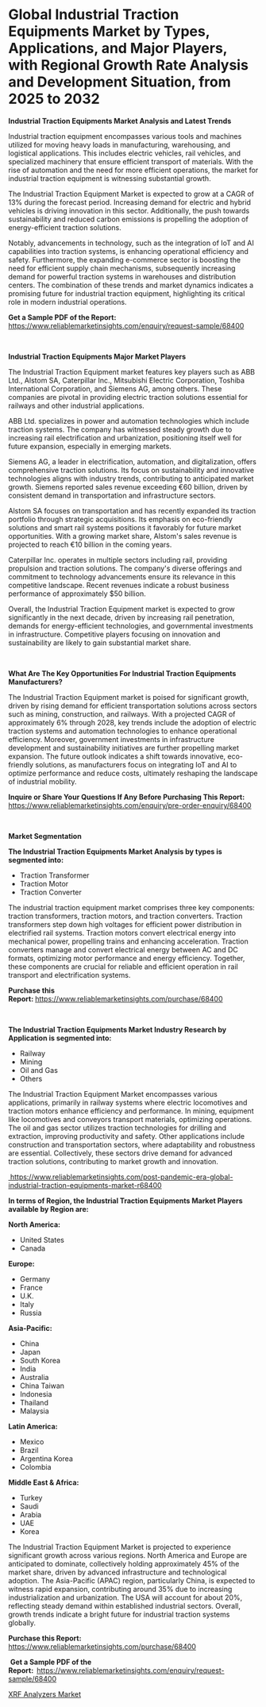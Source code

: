 <p><h1>Global Industrial Traction Equipments Market by Types, Applications, and Major Players, with Regional Growth Rate Analysis and Development Situation, from 2025 to 2032</h1></p><p><strong>Industrial Traction Equipments Market Analysis and Latest Trends</strong></p>
<p><p>Industrial traction equipment encompasses various tools and machines utilized for moving heavy loads in manufacturing, warehousing, and logistical applications. This includes electric vehicles, rail vehicles, and specialized machinery that ensure efficient transport of materials. With the rise of automation and the need for more efficient operations, the market for industrial traction equipment is witnessing substantial growth.</p><p>The Industrial Traction Equipment Market is expected to grow at a CAGR of 13% during the forecast period. Increasing demand for electric and hybrid vehicles is driving innovation in this sector. Additionally, the push towards sustainability and reduced carbon emissions is propelling the adoption of energy-efficient traction solutions. </p><p>Notably, advancements in technology, such as the integration of IoT and AI capabilities into traction systems, is enhancing operational efficiency and safety. Furthermore, the expanding e-commerce sector is boosting the need for efficient supply chain mechanisms, subsequently increasing demand for powerful traction systems in warehouses and distribution centers. The combination of these trends and market dynamics indicates a promising future for industrial traction equipment, highlighting its critical role in modern industrial operations.</p></p>
<p><strong>Get a Sample PDF of the Report:&nbsp;</strong> <a href="https://www.reliablemarketinsights.com/enquiry/request-sample/68400?utm_campaign=3361&utm_medium=2&utm_source=Github&utm_content=ia&utm_term=30032025&utm_id=industrial-traction-equipments">https://www.reliablemarketinsights.com/enquiry/request-sample/68400</a></p>
<p>&nbsp;</p>
<p><strong>Industrial Traction Equipments Major Market Players</strong></p>
<p><p>The Industrial Traction Equipment market features key players such as ABB Ltd., Alstom SA, Caterpillar Inc., Mitsubishi Electric Corporation, Toshiba International Corporation, and Siemens AG, among others. These companies are pivotal in providing electric traction solutions essential for railways and other industrial applications.</p><p>ABB Ltd. specializes in power and automation technologies which include traction systems. The company has witnessed steady growth due to increasing rail electrification and urbanization, positioning itself well for future expansion, especially in emerging markets.</p><p>Siemens AG, a leader in electrification, automation, and digitalization, offers comprehensive traction solutions. Its focus on sustainability and innovative technologies aligns with industry trends, contributing to anticipated market growth. Siemens reported sales revenue exceeding €60 billion, driven by consistent demand in transportation and infrastructure sectors.</p><p>Alstom SA focuses on transportation and has recently expanded its traction portfolio through strategic acquisitions. Its emphasis on eco-friendly solutions and smart rail systems positions it favorably for future market opportunities. With a growing market share, Alstom's sales revenue is projected to reach €10 billion in the coming years.</p><p>Caterpillar Inc. operates in multiple sectors including rail, providing propulsion and traction solutions. The company's diverse offerings and commitment to technology advancements ensure its relevance in this competitive landscape. Recent revenues indicate a robust business performance of approximately $50 billion.</p><p>Overall, the Industrial Traction Equipment market is expected to grow significantly in the next decade, driven by increasing rail penetration, demands for energy-efficient technologies, and governmental investments in infrastructure. Competitive players focusing on innovation and sustainability are likely to gain substantial market share.</p></p>
<p>&nbsp;</p>
<p><strong>What Are The Key Opportunities For Industrial Traction Equipments Manufacturers?</strong></p>
<p><p>The Industrial Traction Equipment market is poised for significant growth, driven by rising demand for efficient transportation solutions across sectors such as mining, construction, and railways. With a projected CAGR of approximately 6% through 2028, key trends include the adoption of electric traction systems and automation technologies to enhance operational efficiency. Moreover, government investments in infrastructure development and sustainability initiatives are further propelling market expansion. The future outlook indicates a shift towards innovative, eco-friendly solutions, as manufacturers focus on integrating IoT and AI to optimize performance and reduce costs, ultimately reshaping the landscape of industrial mobility.</p></p>
<p><strong>Inquire or Share Your Questions If Any Before Purchasing This Report:</strong> <a href="https://www.reliablemarketinsights.com/enquiry/pre-order-enquiry/68400?utm_campaign=3361&utm_medium=2&utm_source=Github&utm_content=ia&utm_term=30032025&utm_id=industrial-traction-equipments">https://www.reliablemarketinsights.com/enquiry/pre-order-enquiry/68400</a></p>
<p>&nbsp;</p>
<p><strong>Market Segmentation</strong></p>
<p><strong>The Industrial Traction Equipments Market Analysis by types is segmented into:</strong></p>
<p><ul><li>Traction Transformer</li><li>Traction Motor</li><li>Traction Converter</li></ul></p>
<p><p>The industrial traction equipment market comprises three key components: traction transformers, traction motors, and traction converters. Traction transformers step down high voltages for efficient power distribution in electrified rail systems. Traction motors convert electrical energy into mechanical power, propelling trains and enhancing acceleration. Traction converters manage and convert electrical energy between AC and DC formats, optimizing motor performance and energy efficiency. Together, these components are crucial for reliable and efficient operation in rail transport and electrification systems.</p></p>
<p><strong>Purchase this Report:&nbsp;</strong><a href="https://www.reliablemarketinsights.com/purchase/68400?utm_campaign=3361&utm_medium=2&utm_source=Github&utm_content=ia&utm_term=30032025&utm_id=industrial-traction-equipments">https://www.reliablemarketinsights.com/purchase/68400</a></p>
<p>&nbsp;</p>
<p><strong>The Industrial Traction Equipments Market Industry Research by Application is segmented into:</strong></p>
<p><ul><li>Railway</li><li>Mining</li><li>Oil and Gas</li><li>Others</li></ul></p>
<p><p>The Industrial Traction Equipment Market encompasses various applications, primarily in railway systems where electric locomotives and traction motors enhance efficiency and performance. In mining, equipment like locomotives and conveyors transport materials, optimizing operations. The oil and gas sector utilizes traction technologies for drilling and extraction, improving productivity and safety. Other applications include construction and transportation sectors, where adaptability and robustness are essential. Collectively, these sectors drive demand for advanced traction solutions, contributing to market growth and innovation.</p></p>
<p><a href="https://www.reliablemarketinsights.com/post-pandemic-era-global-industrial-traction-equipments-market-r68400?utm_campaign=3361&utm_medium=2&utm_source=Github&utm_content=ia&utm_term=30032025&utm_id=industrial-traction-equipments">&nbsp;https://www.reliablemarketinsights.com/post-pandemic-era-global-industrial-traction-equipments-market-r68400</a></p>
<p><strong>In terms of Region, the Industrial Traction Equipments Market Players available by Region are:</strong></p>
<p>
    <p> <strong> North America: </strong>
        <ul>
            <li>United States</li>
            <li>Canada</li>
        </ul>
        </p> 
    <p> <strong> Europe: </strong>
        <ul>
            <li>Germany</li>
            <li>France</li>
            <li>U.K.</li>
            <li>Italy</li>
            <li>Russia</li>
        </ul>
        </p> 
    <p> <strong> Asia-Pacific: </strong>
        <ul>
            <li>China</li>
            <li>Japan</li>
            <li>South Korea</li>
            <li>India</li>
            <li>Australia</li>
            <li>China Taiwan</li>
            <li>Indonesia</li>
            <li>Thailand</li>
            <li>Malaysia</li>
        </ul>
        </p> 
    <p> <strong> Latin America: </strong>
        <ul>
            <li>Mexico</li>
            <li>Brazil</li>
            <li>Argentina Korea</li>
            <li>Colombia</li>
        </ul>
        </p> 
    <p> <strong> Middle East & Africa: </strong>
        <ul>
            <li>Turkey</li>
            <li>Saudi</li>
            <li>Arabia</li>
            <li>UAE</li>
            <li>Korea</li>
        </ul>
    </p>
    </p>
<p><p>The Industrial Traction Equipment Market is projected to experience significant growth across various regions. North America and Europe are anticipated to dominate, collectively holding approximately 45% of the market share, driven by advanced infrastructure and technological adoption. The Asia-Pacific (APAC) region, particularly China, is expected to witness rapid expansion, contributing around 35% due to increasing industrialization and urbanization. The USA will account for about 20%, reflecting steady demand within established industrial sectors. Overall, growth trends indicate a bright future for industrial traction systems globally.</p></p>
<p><strong>Purchase this Report: </strong><a href="https://www.reliablemarketinsights.com/purchase/68400?utm_campaign=3361&utm_medium=2&utm_source=Github&utm_content=ia&utm_term=30032025&utm_id=industrial-traction-equipments">https://www.reliablemarketinsights.com/purchase/68400</a></p>
<p>&nbsp;<strong>Get a Sample PDF of the Report:&nbsp;&nbsp;</strong><a href="https://www.reliablemarketinsights.com/enquiry/request-sample/68400?utm_campaign=3361&utm_medium=2&utm_source=Github&utm_content=ia&utm_term=30032025&utm_id=industrial-traction-equipments">https://www.reliablemarketinsights.com/enquiry/request-sample/68400</a></p>
<p><strong></strong></p>
<p><p><a href="https://github.com/mudgeadamsvx/Market-Research-Report-List-1/blob/main/xrf-analyzers-market.md?utm_campaign=3361&utm_medium=2&utm_source=Github&utm_content=ia&utm_term=30032025&utm_id=industrial-traction-equipments">XRF Analyzers Market</a></p></p>